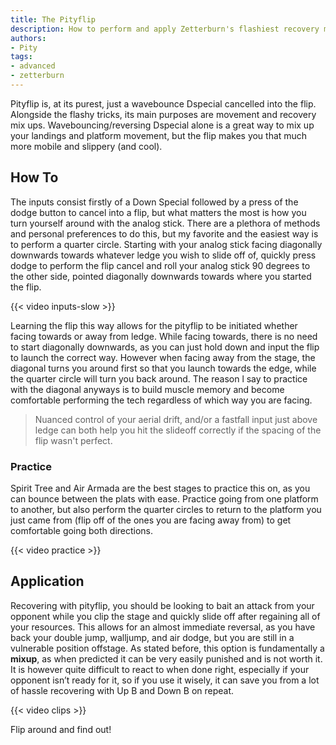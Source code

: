 ```yaml
---
title: The Pityflip
description: How to perform and apply Zetterburn's flashiest recovery mixup
authors:
- Pity
tags:
- advanced
- zetterburn
---
```


Pityflip is, at its purest, just a wavebounce Dspecial cancelled into the flip. Alongside the flashy tricks, its main purposes are movement and recovery mix ups. Wavebouncing/reversing Dspecial alone is a great way to mix up your landings and platform movement, but the flip makes you that much more mobile and slippery (and cool).

## How To

The inputs consist firstly of a Down Special followed by a press of the dodge button to cancel into a flip, but what matters the most is how you turn yourself around with the analog stick. There are a plethora of methods and personal preferences to do this, but my favorite and the easiest way is to perform a quarter circle. Starting with your analog stick facing diagonally downwards towards whatever ledge you wish to slide off of, quickly press dodge to perform the flip cancel and roll your analog stick 90 degrees to the other side, pointed diagonally downwards towards where you started the flip.

{{< video inputs-slow >}}

Learning the flip this way allows for the pityflip to be initiated whether facing towards or away from ledge. While facing towards, there is no need to start diagonally downwards, as you can just hold down and input the flip to launch the correct way. However when facing away from the stage, the diagonal turns you around first so that you launch towards the edge, while the quarter circle will turn you back around. The reason l say to practice with the diagonal anyways is to build muscle memory and become comfortable performing the tech regardless of which way you are facing.

> Nuanced control of your aerial drift, and/or a fastfall input just above ledge can both help you hit the slideoff correctly if the spacing of the flip wasn't perfect.

### Practice

Spirit Tree and Air Armada are the best stages to practice this on, as you can bounce between the plats with ease. Practice going from one platform to another, but also perform the quarter circles to return to the platform you just came from (flip off of the ones you are facing away from) to get comfortable going both directions.

{{< video practice >}}

## Application

Recovering with pityflip, you should be looking to bait an attack from your opponent while you clip the stage and quickly slide off after regaining all of your resources. This allows for an almost immediate reversal, as you have back your double jump, walljump, and air dodge, but you are still in a vulnerable position offstage. As stated before, this option is fundamentally a **mixup**, as when predicted it can be very easily punished and is not worth it. It is however quite difficult to react to when done right, especially if your opponent isn’t ready for it, so if you use it wisely, it can save you from a lot of hassle recovering with Up B and Down B on repeat.

{{< video clips >}}

Flip around and find out!
